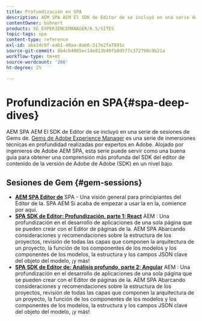 ```yaml
---
title: Profundización en SPA
description: AEM SPA AEM El SDK de Editor de se incluyó en una serie de sesiones de Gems de. Alojado por ingenieros de Adobe AEM SPA, esta serie puede servir como una buena guía para obtener una comprensión más profunda del SDK del editor de contenido en formato de nivel bajo, alojado por ingenieros de Adobe.
contentOwner: bohnert
products: SG_EXPERIENCEMANAGER/6.5/SITES
topic-tags: spa
content-type: reference
exl-id: aba1dc0f-eab1-40aa-8ab6-317e2fa7891c
source-git-commit: 8b4cb4065ec14e813b49fb0d577c372790c9b21a
workflow-type: tm+mt
source-wordcount: '266'
ht-degree: 2%

---
```


# Profundización en SPA{#spa-deep-dives}

AEM SPA AEM El SDK de Editor de se incluyó en una serie de sesiones de Gems de. [Gems de Adobe Experience Manager](https://helpx.adobe.com/experience-manager/kt/eseminars/gems/aem-index.html) es una serie de inmersiones técnicas en profundidad realizadas por expertos en Adobe. Alojado por ingenieros de Adobe AEM SPA, esta serie puede servir como una buena guía para obtener una comprensión más profunda del SDK del editor de contenido de la versión de Adobe de Adobe (SDK) en un nivel bajo.

## Sesiones de Gem {#gem-sessions}

* **[AEM SPA Editor de](https://helpx.adobe.com/experience-manager/kt/eseminars/gems/aem-spa-editor.html)** SPA - Una visión general para principiantes del Editor de la. SPA AEM Si acaba de empezar a usar la en la, comience por aquí.
* **[SPA SDK de Editor: Profundización, parte 1: React](https://helpx.adobe.com/experience-manager/kt/eseminars/gems/SPA-Editor-SDK-Deep-Dive-React.html)** AEM : Una profundización en el desarrollo de aplicaciones de una sola página que se pueden crear con el Editor de páginas de la. AEM SPA Abarcando consideraciones y recomendaciones sobre la estructura de los proyectos, revisión de todas las capas que componen la arquitectura de un proyecto, la función de los componentes de los modelos y los componentes de los modelos, la estructura y los campos JSON clave del objeto del modelo, ¡y más!
* **[SPA SDK de Editor de: Análisis profundo, parte 2: Angular](https://helpx.adobe.com/experience-manager/kt/eseminars/gems/SPA-Editor-SDK-Deep-Dive-Angular.html)** AEM : Una profundización en el desarrollo de aplicaciones de una sola página que se pueden crear con el Editor de páginas de la. AEM SPA Abarcando consideraciones y recomendaciones sobre la estructura de los proyectos, revisión de todas las capas que componen la arquitectura de un proyecto, la función de los componentes de los modelos y los componentes de los modelos, la estructura y los campos JSON clave del objeto del modelo, ¡y más!
